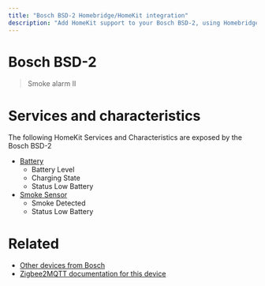 ```yaml
---
title: "Bosch BSD-2 Homebridge/HomeKit integration"
description: "Add HomeKit support to your Bosch BSD-2, using Homebridge, Zigbee2MQTT and homebridge-z2m."
---
```

<!---
This file has been GENERATED using src/docgen/docgen.ts
DO NOT EDIT THIS FILE MANUALLY!
-->
# Bosch BSD-2
> Smoke alarm II


# Services and characteristics
The following HomeKit Services and Characteristics are exposed by
the Bosch BSD-2

* [Battery](../../battery.md)
  * Battery Level
  * Charging State
  * Status Low Battery
* [Smoke Sensor](../../sensors.md)
  * Smoke Detected
  * Status Low Battery


# Related
* [Other devices from Bosch](../index.md#bosch)
* [Zigbee2MQTT documentation for this device](https://www.zigbee2mqtt.io/devices/BSD-2.html)